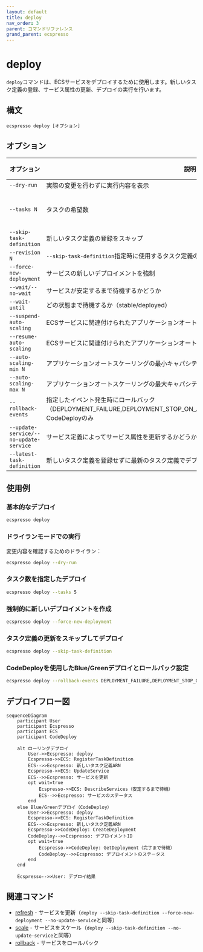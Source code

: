 ```yaml
---
layout: default
title: deploy
nav_order: 3
parent: コマンドリファレンス
grand_parent: ecspresso
---
```


# deploy

`deploy`コマンドは、ECSサービスをデプロイするために使用します。新しいタスク定義の登録、サービス属性の更新、デプロイの実行を行います。

## 構文

```
ecspresso deploy [オプション]
```

## オプション

| オプション | 説明 | デフォルト値 |
|------------|------|-------------|
| `--dry-run` | 実際の変更を行わずに実行内容を表示 | `false` |
| `--tasks N` | タスクの希望数 | -1（現在の値を維持） |
| `--skip-task-definition` | 新しいタスク定義の登録をスキップ | `false` |
| `--revision N` | `--skip-task-definition`指定時に使用するタスク定義のリビジョン | `0` |
| `--force-new-deployment` | サービスの新しいデプロイメントを強制 | `false` |
| `--wait/--no-wait` | サービスが安定するまで待機するかどうか | `true` |
| `--wait-until` | どの状態まで待機するか（stable/deployed） | `stable` |
| `--suspend-auto-scaling` | ECSサービスに関連付けられたアプリケーションオートスケーリングを一時停止 | - |
| `--resume-auto-scaling` | ECSサービスに関連付けられたアプリケーションオートスケーリングを再開 | - |
| `--auto-scaling-min N` | アプリケーションオートスケーリングの最小キャパシティを設定 | - |
| `--auto-scaling-max N` | アプリケーションオートスケーリングの最大キャパシティを設定 | - |
| `--rollback-events` | 指定したイベント発生時にロールバック（DEPLOYMENT_FAILURE,DEPLOYMENT_STOP_ON_ALARM,DEPLOYMENT_STOP_ON_REQUEST,...）CodeDeployのみ | `` |
| `--update-service/--no-update-service` | サービス定義によってサービス属性を更新するかどうか | `true` |
| `--latest-task-definition` | 新しいタスク定義を登録せずに最新のタスク定義でデプロイ | `false` |

## 使用例

### 基本的なデプロイ

```bash
ecspresso deploy
```

### ドライランモードでの実行

変更内容を確認するためのドライラン：

```bash
ecspresso deploy --dry-run
```

### タスク数を指定したデプロイ

```bash
ecspresso deploy --tasks 5
```

### 強制的に新しいデプロイメントを作成

```bash
ecspresso deploy --force-new-deployment
```

### タスク定義の更新をスキップしてデプロイ

```bash
ecspresso deploy --skip-task-definition
```

### CodeDeployを使用したBlue/Greenデプロイとロールバック設定

```bash
ecspresso deploy --rollback-events DEPLOYMENT_FAILURE,DEPLOYMENT_STOP_ON_ALARM
```

## デプロイフロー図

```mermaid
sequenceDiagram
    participant User
    participant Ecspresso
    participant ECS
    participant CodeDeploy
    
    alt ローリングデプロイ
        User->>Ecspresso: deploy
        Ecspresso->>ECS: RegisterTaskDefinition
        ECS-->>Ecspresso: 新しいタスク定義ARN
        Ecspresso->>ECS: UpdateService
        ECS-->>Ecspresso: サービスを更新
        opt wait=true
            Ecspresso->>ECS: DescribeServices（安定するまで待機）
            ECS-->>Ecspresso: サービスのステータス
        end
    else Blue/Greenデプロイ（CodeDeploy）
        User->>Ecspresso: deploy
        Ecspresso->>ECS: RegisterTaskDefinition
        ECS-->>Ecspresso: 新しいタスク定義ARN
        Ecspresso->>CodeDeploy: CreateDeployment
        CodeDeploy-->>Ecspresso: デプロイメントID
        opt wait=true
            Ecspresso->>CodeDeploy: GetDeployment（完了まで待機）
            CodeDeploy-->>Ecspresso: デプロイメントのステータス
        end
    end
    
    Ecspresso-->>User: デプロイ結果
```

## 関連コマンド

- [refresh](./refresh.html) - サービスを更新（`deploy --skip-task-definition --force-new-deployment --no-update-service`と同等）
- [scale](./scale.html) - サービスをスケール（`deploy --skip-task-definition --no-update-service`と同等）
- [rollback](./rollback.html) - サービスをロールバック
